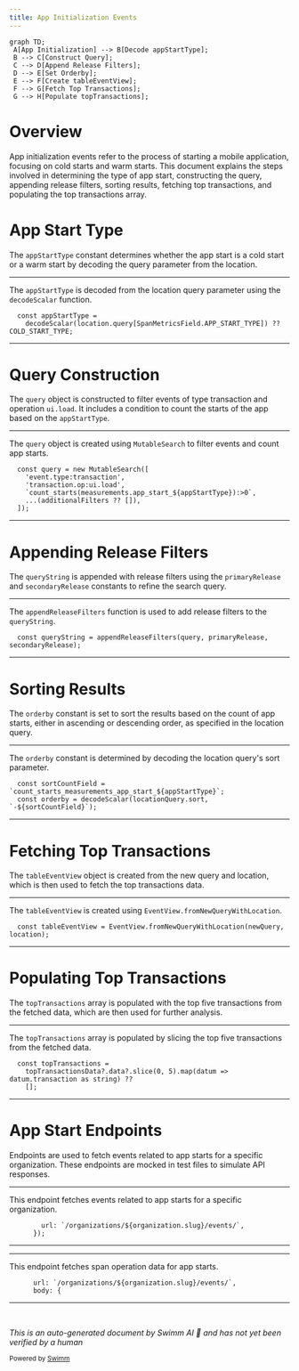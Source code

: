 ```yaml
---
title: App Initialization Events
---
```

```mermaid
graph TD;
 A[App Initialization] --> B[Decode appStartType];
 B --> C[Construct Query];
 C --> D[Append Release Filters];
 D --> E[Set Orderby];
 E --> F[Create tableEventView];
 F --> G[Fetch Top Transactions];
 G --> H[Populate topTransactions];
```

# Overview

App initialization events refer to the process of starting a mobile application, focusing on cold starts and warm starts. This document explains the steps involved in determining the type of app start, constructing the query, appending release filters, sorting results, fetching top transactions, and populating the top transactions array.

# App Start Type

The <SwmToken path="static/app/views/insights/mobile/appStarts/components/appStartup.tsx" pos="63:3:3" line-data="  const appStartType =">`appStartType`</SwmToken> constant determines whether the app start is a cold start or a warm start by decoding the query parameter from the location.

<SwmSnippet path="/static/app/views/insights/mobile/appStarts/components/appStartup.tsx" line="63">

---

The <SwmToken path="static/app/views/insights/mobile/appStarts/components/appStartup.tsx" pos="63:3:3" line-data="  const appStartType =">`appStartType`</SwmToken> is decoded from the location query parameter using the <SwmToken path="static/app/views/insights/mobile/appStarts/components/appStartup.tsx" pos="64:1:1" line-data="    decodeScalar(location.query[SpanMetricsField.APP_START_TYPE]) ?? COLD_START_TYPE;">`decodeScalar`</SwmToken> function.

```tsx
  const appStartType =
    decodeScalar(location.query[SpanMetricsField.APP_START_TYPE]) ?? COLD_START_TYPE;
```

---

</SwmSnippet>

# Query Construction

The <SwmToken path="static/app/views/insights/mobile/appStarts/components/appStartup.tsx" pos="64:5:5" line-data="    decodeScalar(location.query[SpanMetricsField.APP_START_TYPE]) ?? COLD_START_TYPE;">`query`</SwmToken> object is constructed to filter events of type transaction and operation <SwmToken path="static/app/views/insights/mobile/appStarts/components/appStartup.tsx" pos="68:6:8" line-data="    &#39;transaction.op:ui.load&#39;,">`ui.load`</SwmToken>. It includes a condition to count the starts of the app based on the <SwmToken path="static/app/views/insights/mobile/appStarts/components/appStartup.tsx" pos="63:3:3" line-data="  const appStartType =">`appStartType`</SwmToken>.

<SwmSnippet path="/static/app/views/insights/mobile/appStarts/components/appStartup.tsx" line="66">

---

The <SwmToken path="static/app/views/insights/mobile/appStarts/components/appStartup.tsx" pos="66:3:3" line-data="  const query = new MutableSearch([">`query`</SwmToken> object is created using <SwmToken path="static/app/views/insights/mobile/appStarts/components/appStartup.tsx" pos="66:9:9" line-data="  const query = new MutableSearch([">`MutableSearch`</SwmToken> to filter events and count app starts.

```tsx
  const query = new MutableSearch([
    'event.type:transaction',
    'transaction.op:ui.load',
    `count_starts(measurements.app_start_${appStartType}):>0`,
    ...(additionalFilters ?? []),
  ]);
```

---

</SwmSnippet>

# Appending Release Filters

The <SwmToken path="static/app/views/insights/mobile/appStarts/components/appStartup.tsx" pos="82:3:3" line-data="  const queryString = appendReleaseFilters(query, primaryRelease, secondaryRelease);">`queryString`</SwmToken> is appended with release filters using the <SwmToken path="static/app/views/insights/mobile/appStarts/components/appStartup.tsx" pos="82:12:12" line-data="  const queryString = appendReleaseFilters(query, primaryRelease, secondaryRelease);">`primaryRelease`</SwmToken> and <SwmToken path="static/app/views/insights/mobile/appStarts/components/appStartup.tsx" pos="82:15:15" line-data="  const queryString = appendReleaseFilters(query, primaryRelease, secondaryRelease);">`secondaryRelease`</SwmToken> constants to refine the search query.

<SwmSnippet path="/static/app/views/insights/mobile/appStarts/components/appStartup.tsx" line="82">

---

The <SwmToken path="static/app/views/insights/mobile/appStarts/components/appStartup.tsx" pos="82:7:7" line-data="  const queryString = appendReleaseFilters(query, primaryRelease, secondaryRelease);">`appendReleaseFilters`</SwmToken> function is used to add release filters to the <SwmToken path="static/app/views/insights/mobile/appStarts/components/appStartup.tsx" pos="82:3:3" line-data="  const queryString = appendReleaseFilters(query, primaryRelease, secondaryRelease);">`queryString`</SwmToken>.

```tsx
  const queryString = appendReleaseFilters(query, primaryRelease, secondaryRelease);
```

---

</SwmSnippet>

# Sorting Results

The <SwmToken path="static/app/views/insights/mobile/appStarts/components/appStartup.tsx" pos="85:3:3" line-data="  const orderby = decodeScalar(locationQuery.sort, `-${sortCountField}`);">`orderby`</SwmToken> constant is set to sort the results based on the count of app starts, either in ascending or descending order, as specified in the location query.

<SwmSnippet path="/static/app/views/insights/mobile/appStarts/components/appStartup.tsx" line="84">

---

The <SwmToken path="static/app/views/insights/mobile/appStarts/components/appStartup.tsx" pos="85:3:3" line-data="  const orderby = decodeScalar(locationQuery.sort, `-${sortCountField}`);">`orderby`</SwmToken> constant is determined by decoding the location query's sort parameter.

```tsx
  const sortCountField = `count_starts_measurements_app_start_${appStartType}`;
  const orderby = decodeScalar(locationQuery.sort, `-${sortCountField}`);
```

---

</SwmSnippet>

# Fetching Top Transactions

The <SwmToken path="static/app/views/insights/mobile/appStarts/components/appStartup.tsx" pos="103:3:3" line-data="  const tableEventView = EventView.fromNewQueryWithLocation(newQuery, location);">`tableEventView`</SwmToken> object is created from the new query and location, which is then used to fetch the top transactions data.

<SwmSnippet path="/static/app/views/insights/mobile/appStarts/components/appStartup.tsx" line="103">

---

The <SwmToken path="static/app/views/insights/mobile/appStarts/components/appStartup.tsx" pos="103:3:3" line-data="  const tableEventView = EventView.fromNewQueryWithLocation(newQuery, location);">`tableEventView`</SwmToken> is created using <SwmToken path="static/app/views/insights/mobile/appStarts/components/appStartup.tsx" pos="103:7:9" line-data="  const tableEventView = EventView.fromNewQueryWithLocation(newQuery, location);">`EventView.fromNewQueryWithLocation`</SwmToken>.

```tsx
  const tableEventView = EventView.fromNewQueryWithLocation(newQuery, location);
```

---

</SwmSnippet>

# Populating Top Transactions

The <SwmToken path="static/app/views/insights/mobile/appStarts/components/appStartup.tsx" pos="115:3:3" line-data="  const topTransactions =">`topTransactions`</SwmToken> array is populated with the top five transactions from the fetched data, which are then used for further analysis.

<SwmSnippet path="/static/app/views/insights/mobile/appStarts/components/appStartup.tsx" line="115">

---

The <SwmToken path="static/app/views/insights/mobile/appStarts/components/appStartup.tsx" pos="115:3:3" line-data="  const topTransactions =">`topTransactions`</SwmToken> array is populated by slicing the top five transactions from the fetched data.

```tsx
  const topTransactions =
    topTransactionsData?.data?.slice(0, 5).map(datum => datum.transaction as string) ??
    [];
```

---

</SwmSnippet>

# App Start Endpoints

Endpoints are used to fetch events related to app starts for a specific organization. These endpoints are mocked in test files to simulate API responses.

<SwmSnippet path="/static/app/views/insights/mobile/appStarts/views/screenSummaryPage.spec.tsx" line="74">

---

This endpoint fetches events related to app starts for a specific organization.

```tsx
        url: `/organizations/${organization.slug}/events/`,
      });
```

---

</SwmSnippet>

<SwmSnippet path="/static/app/views/insights/mobile/appStarts/components/tables/spanOperationTable.spec.tsx" line="42">

---

This endpoint fetches span operation data for app starts.

```tsx
      url: `/organizations/${organization.slug}/events/`,
      body: {
```

---

</SwmSnippet>

&nbsp;

*This is an auto-generated document by Swimm AI 🌊 and has not yet been verified by a human*

<SwmMeta version="3.0.0" repo-id="Z2l0aHViJTNBJTNBc2VudHJ5LWRlbW8tMSUzQSUzQVN3aW1tLURlbW8=" repo-name="sentry-demo-1" doc-type="overview"><sup>Powered by [Swimm](/)</sup></SwmMeta>

